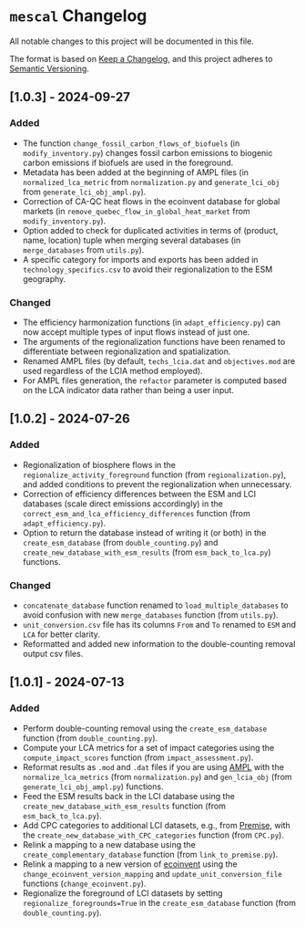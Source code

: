 # `mescal` Changelog

All notable changes to this project will be documented in this file.

The format is based on [Keep a Changelog](https://keepachangelog.com/en/1.0.0/),
and this project adheres to [Semantic Versioning](https://semver.org/spec/v2.0.0.html).

## [1.0.3] - 2024-09-27

### Added
- The function `change_fossil_carbon_flows_of_biofuels` (in `modify_inventory.py`) changes fossil carbon emissions to biogenic carbon emissions if biofuels are used in the foreground.
- Metadata has been added at the beginning of AMPL files (in `normalized_lca_metric`  from `normalization.py` and `generate_lci_obj`  from `generate_lci_obj_ampl.py`). 
- Correction of CA-QC heat flows in the ecoinvent database for global markets (in `remove_quebec_flow_in_global_heat_market` from `modify_inventory.py`).
- Option added to check for duplicated activities in terms of (product, name, location) tuple when merging several databases (in `merge_databases` from `utils.py`).
- A specific category for imports and exports has been added in `technology_specifics.csv` to avoid their regionalization to the ESM geography.

### Changed
- The efficiency harmonization functions (in `adapt_efficiency.py`) can now accept multiple types of input flows instead of just one.
- The arguments of the regionalization functions have been renamed to differentiate between regionalization and spatialization.
- Renamed AMPL files (by default, `techs_lcia.dat` and `objectives.mod` are used regardless of the LCIA method employed).
- For AMPL files generation, the `refactor` parameter is computed based on the LCA indicator data rather than being a user input. 

## [1.0.2] - 2024-07-26

### Added
- Regionalization of biosphere flows in the `regionalize_activity_foreground` function (from `regionalization.py`), and added conditions to prevent the regionalization when unnecessary.
- Correction of efficiency differences between the ESM and LCI databases (scale direct emissions accordingly) in the `correct_esm_and_lca_efficiency_differences` function (from `adapt_efficiency.py`).
- Option to return the database instead of writing it (or both) in the `create_esm_database` (from `double_counting.py`) and `create_new_database_with_esm_results` (from `esm_back_to_lca.py`) functions.

### Changed 
- `concatenate_database` function renamed to `load_multiple_databases` to avoid confusion with new `merge_databases` function (from `utils.py`).
- `unit_conversion.csv` file has its columns `From` and `To` renamed to `ESM` and `LCA` for better clarity.
- Reformatted and added new information to the double-counting removal output csv files.

## [1.0.1] - 2024-07-13

### Added
- Perform double-counting removal using the `create_esm_database` function (from `double_counting.py`).
- Compute your LCA metrics for a set of impact categories using the `compute_impact_scores` function (from `impact_assessment.py`).
- Reformat results as `.mod` and `.dat` files if you are using [AMPL](https://ampl.com/) with the `normalize_lca_metrics` (from `normalization.py`) and `gen_lcia_obj` (from `generate_lci_obj_ampl.py`) functions. 
- Feed the ESM results back in the LCI database using the `create_new_database_with_esm_results` function (from `esm_back_to_lca.py`).
- Add CPC categories to additional LCI datasets, e.g., from [Premise](https://premise.readthedocs.io/en/latest/introduction.html), with the `create_new_database_with_CPC_categories` function (from `CPC.py`).
- Relink a mapping to a new database using the `create_complementary_database` function (from `link_to_premise.py`).
- Relink a mapping to a new version of [ecoinvent](https://ecoinvent.org/) using the `change_ecoinvent_version_mapping` and `update_unit_conversion_file` functions (`change_ecoinvent.py`).
- Regionalize the foreground of LCI datasets by setting `regionalize_foregrounds=True` in the `create_esm_database` function (from `double_counting.py`).
